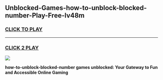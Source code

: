 
## Unblocked-Games-how-to-unblock-blocked-number-Play-Free-lv48m
<h3>
<a href="https://premium76.site?title=how-to-unblock-blocked-number&ref=23A">CLICK TO PLAY</a></h3>
<hr>

<h3>
<a href="https://premium76.site?title=how-to-unblock-blocked-number&ref=23A">CLICK 2 PLAY</a>
  
</h3>

<a href="https://premium76.site?title=how-to-unblock-blocked-number&ref=23A"><img src="https://clearcache.store/games.png"></a>


**how-to-unblock-blocked-number games unblocked: Your Gateway to Fun and Accessible Online Gaming**
